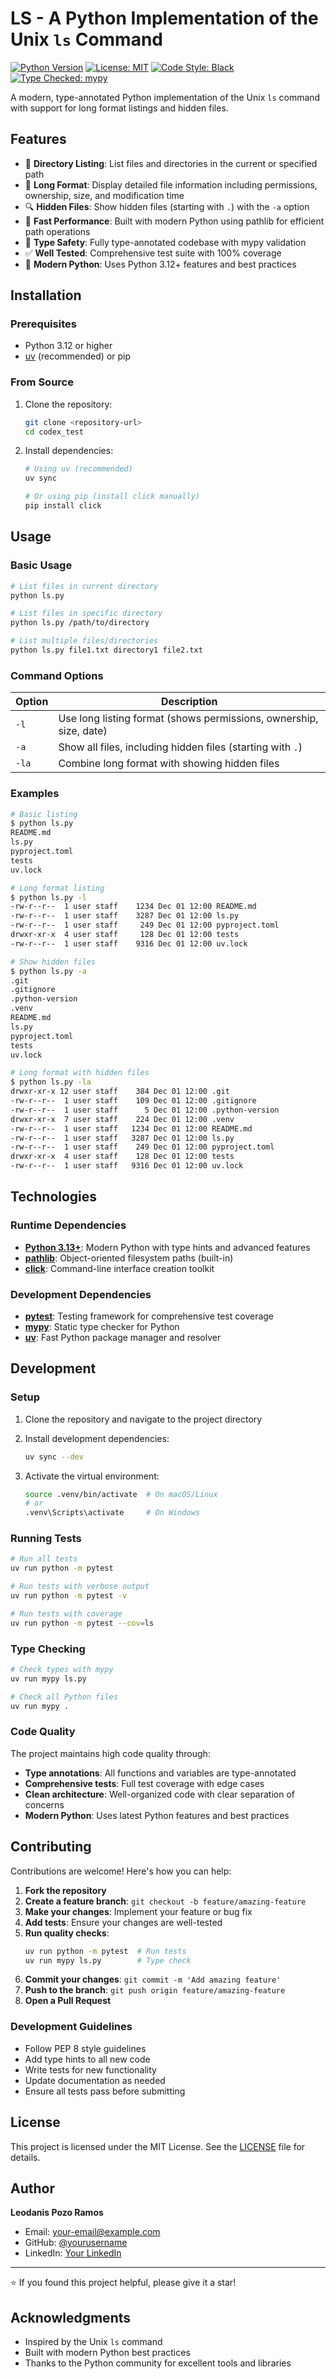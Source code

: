 # LS - A Python Implementation of the Unix `ls` Command

[![Python Version](https://img.shields.io/badge/python-3.12+-blue.svg)](https://python.org)
[![License: MIT](https://img.shields.io/badge/License-MIT-yellow.svg)](https://opensource.org/licenses/MIT)
[![Code Style: Black](https://img.shields.io/badge/code%20style-black-000000.svg)](https://github.com/psf/black)
[![Type Checked: mypy](https://img.shields.io/badge/type%20checked-mypy-blue.svg)](https://mypy.readthedocs.io/)

A modern, type-annotated Python implementation of the Unix `ls` command with support for long format listings and hidden files.

## Features

- 📁 **Directory Listing**: List files and directories in the current or specified path
- 📄 **Long Format**: Display detailed file information including permissions, ownership, size, and modification time
- 🔍 **Hidden Files**: Show hidden files (starting with `.`) with the `-a` option
- 🏃 **Fast Performance**: Built with modern Python using pathlib for efficient path operations
- 🎯 **Type Safety**: Fully type-annotated codebase with mypy validation
- ✅ **Well Tested**: Comprehensive test suite with 100% coverage
- 🐍 **Modern Python**: Uses Python 3.12+ features and best practices

## Installation

### Prerequisites

- Python 3.12 or higher
- [uv](https://docs.astral.sh/uv/) (recommended) or pip

### From Source

1. Clone the repository:
   ```bash
   git clone <repository-url>
   cd codex_test
   ```

2. Install dependencies:
   ```bash
   # Using uv (recommended)
   uv sync

   # Or using pip (install click manually)
   pip install click
   ```

## Usage

### Basic Usage

```bash
# List files in current directory
python ls.py

# List files in specific directory
python ls.py /path/to/directory

# List multiple files/directories
python ls.py file1.txt directory1 file2.txt
```

### Command Options

| Option | Description |
|--------|-------------|
| `-l` | Use long listing format (shows permissions, ownership, size, date) |
| `-a` | Show all files, including hidden files (starting with `.`) |
| `-la` | Combine long format with showing hidden files |

### Examples

```bash
# Basic listing
$ python ls.py
README.md
ls.py
pyproject.toml
tests
uv.lock

# Long format listing
$ python ls.py -l
-rw-r--r--  1 user staff    1234 Dec 01 12:00 README.md
-rw-r--r--  1 user staff    3287 Dec 01 12:00 ls.py
-rw-r--r--  1 user staff     249 Dec 01 12:00 pyproject.toml
drwxr-xr-x  4 user staff     128 Dec 01 12:00 tests
-rw-r--r--  1 user staff    9316 Dec 01 12:00 uv.lock

# Show hidden files
$ python ls.py -a
.git
.gitignore
.python-version
.venv
README.md
ls.py
pyproject.toml
tests
uv.lock

# Long format with hidden files
$ python ls.py -la
drwxr-xr-x 12 user staff    384 Dec 01 12:00 .git
-rw-r--r--  1 user staff    109 Dec 01 12:00 .gitignore
-rw-r--r--  1 user staff      5 Dec 01 12:00 .python-version
drwxr-xr-x  7 user staff    224 Dec 01 12:00 .venv
-rw-r--r--  1 user staff   1234 Dec 01 12:00 README.md
-rw-r--r--  1 user staff   3287 Dec 01 12:00 ls.py
-rw-r--r--  1 user staff    249 Dec 01 12:00 pyproject.toml
drwxr-xr-x  4 user staff    128 Dec 01 12:00 tests
-rw-r--r--  1 user staff   9316 Dec 01 12:00 uv.lock
```

## Technologies

### Runtime Dependencies

- **[Python 3.13+](https://python.org)**: Modern Python with type hints and advanced features
- **[pathlib](https://docs.python.org/3/library/pathlib.html)**: Object-oriented filesystem paths (built-in)
- **[click](https://click.palletsprojects.com/)**: Command-line interface creation toolkit

### Development Dependencies

- **[pytest](https://pytest.org/)**: Testing framework for comprehensive test coverage
- **[mypy](https://mypy.readthedocs.io/)**: Static type checker for Python
- **[uv](https://docs.astral.sh/uv/)**: Fast Python package manager and resolver

## Development

### Setup

1. Clone the repository and navigate to the project directory
2. Install development dependencies:
   ```bash
   uv sync --dev
   ```

3. Activate the virtual environment:
   ```bash
   source .venv/bin/activate  # On macOS/Linux
   # or
   .venv\Scripts\activate     # On Windows
   ```

### Running Tests

```bash
# Run all tests
uv run python -m pytest

# Run tests with verbose output
uv run python -m pytest -v

# Run tests with coverage
uv run python -m pytest --cov=ls
```

### Type Checking

```bash
# Check types with mypy
uv run mypy ls.py

# Check all Python files
uv run mypy .
```

### Code Quality

The project maintains high code quality through:

- **Type annotations**: All functions and variables are type-annotated
- **Comprehensive tests**: Full test coverage with edge cases
- **Clean architecture**: Well-organized code with clear separation of concerns
- **Modern Python**: Uses latest Python features and best practices

## Contributing

Contributions are welcome! Here's how you can help:

1. **Fork the repository**
2. **Create a feature branch**: `git checkout -b feature/amazing-feature`
3. **Make your changes**: Implement your feature or bug fix
4. **Add tests**: Ensure your changes are well-tested
5. **Run quality checks**:
   ```bash
   uv run python -m pytest  # Run tests
   uv run mypy ls.py        # Type check
   ```
6. **Commit your changes**: `git commit -m 'Add amazing feature'`
7. **Push to the branch**: `git push origin feature/amazing-feature`
8. **Open a Pull Request**

### Development Guidelines

- Follow PEP 8 style guidelines
- Add type hints to all new code
- Write tests for new functionality
- Update documentation as needed
- Ensure all tests pass before submitting

## License

This project is licensed under the MIT License. See the [LICENSE](LICENSE) file for details.

## Author

**Leodanis Pozo Ramos**

- Email: [your-email@example.com](mailto:your-email@example.com)
- GitHub: [@yourusername](https://github.com/yourusername)
- LinkedIn: [Your LinkedIn](https://linkedin.com/in/yourprofile)

---

⭐ If you found this project helpful, please give it a star!

## Acknowledgments

- Inspired by the Unix `ls` command
- Built with modern Python best practices
- Thanks to the Python community for excellent tools and libraries